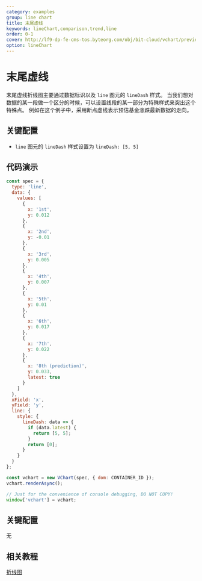 ```yaml
---
category: examples
group: line chart
title: 末尾虚线
keywords: lineChart,comparison,trend,line
order: 0-1
cover: http://lf9-dp-fe-cms-tos.byteorg.com/obj/bit-cloud/vchart/preview/line-chart/dash-line.png
option: lineChart
---
```


# 末尾虚线

末尾虚线折线图主要通过数据标识以及 `line` 图元的 `lineDash` 样式。
当我们想对数据的某一段做一个区分的时候，可以设置线段的某一部分为特殊样式来突出这个特殊点。
例如在这个例子中，采用断点虚线表示预估基金涨跌最新数据的走向。

## 关键配置

- `line` 图元的 `lineDash` 样式设置为 `lineDash: [5, 5]`

## 代码演示

```javascript livedemo
const spec = {
  type: 'line',
  data: {
    values: [
      {
        x: '1st',
        y: 0.012
      },
      {
        x: '2nd',
        y: -0.01
      },
      {
        x: '3rd',
        y: 0.005
      },
      {
        x: '4th',
        y: 0.007
      },
      {
        x: '5th',
        y: 0.01
      },
      {
        x: '6th',
        y: 0.017
      },
      {
        x: '7th',
        y: 0.022
      },
      {
        x: '8th (prediction)',
        y: 0.033,
        latest: true
      }
    ]
  },
  xField: 'x',
  yField: 'y',
  line: {
    style: {
      lineDash: data => {
        if (data.latest) {
          return [5, 5];
        }
        return [0];
      }
    }
  }
};

const vchart = new VChart(spec, { dom: CONTAINER_ID });
vchart.renderAsync();

// Just for the convenience of console debugging, DO NOT COPY!
window['vchart'] = vchart;
```

## 关键配置

无

## 相关教程

[折线图](link)
